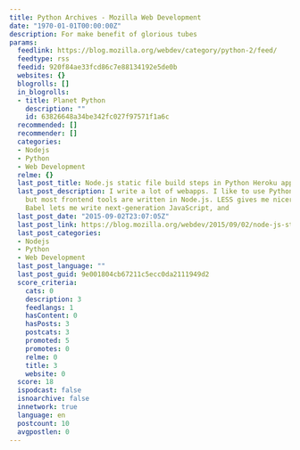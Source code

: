 ```yaml
---
title: Python Archives - Mozilla Web Development
date: "1970-01-01T00:00:00Z"
description: For make benefit of glorious tubes
params:
  feedlink: https://blog.mozilla.org/webdev/category/python-2/feed/
  feedtype: rss
  feedid: 920f84ae33fcd86c7e88134192e5de0b
  websites: {}
  blogrolls: []
  in_blogrolls:
  - title: Planet Python
    description: ""
    id: 63826648a34be342fc027f97571f1a6c
  recommended: []
  recommender: []
  categories:
  - Nodejs
  - Python
  - Web Development
  relme: {}
  last_post_title: Node.js static file build steps in Python Heroku apps
  last_post_description: I write a lot of webapps. I like to use Python for the backend,
    but most frontend tools are written in Node.js. LESS gives me nicer style sheets,
    Babel lets me write next-generation JavaScript, and
  last_post_date: "2015-09-02T23:07:05Z"
  last_post_link: https://blog.mozilla.org/webdev/2015/09/02/node-js-static-file-build-steps-in-python-heroku-apps/
  last_post_categories:
  - Nodejs
  - Python
  - Web Development
  last_post_language: ""
  last_post_guid: 9e001804cb67211c5ecc0da2111949d2
  score_criteria:
    cats: 0
    description: 3
    feedlangs: 1
    hasContent: 0
    hasPosts: 3
    postcats: 3
    promoted: 5
    promotes: 0
    relme: 0
    title: 3
    website: 0
  score: 18
  ispodcast: false
  isnoarchive: false
  innetwork: true
  language: en
  postcount: 10
  avgpostlen: 0
---
```

